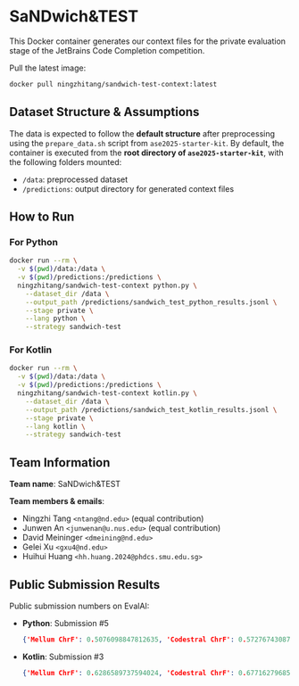 # SaNDwich&TEST

This Docker container generates our context files for the private evaluation stage of the JetBrains Code Completion competition.

Pull the latest image:

```bash
docker pull ningzhitang/sandwich-test-context:latest
```

## Dataset Structure & Assumptions

The data is expected to follow the **default structure** after preprocessing using the `prepare_data.sh` script from `ase2025-starter-kit`. By default, the container is executed from the **root directory of `ase2025-starter-kit`**, with the following folders mounted:
* `/data`: preprocessed dataset
* `/predictions`: output directory for generated context files

## How to Run

### For Python

```bash
docker run --rm \
  -v $(pwd)/data:/data \
  -v $(pwd)/predictions:/predictions \
  ningzhitang/sandwich-test-context python.py \
    --dataset_dir /data \
    --output_path /predictions/sandwich_test_python_results.jsonl \
    --stage private \
    --lang python \
    --strategy sandwich-test
```

### For Kotlin

```bash
docker run --rm \
  -v $(pwd)/data:/data \
  -v $(pwd)/predictions:/predictions \
  ningzhitang/sandwich-test-context kotlin.py \
    --dataset_dir /data \
    --output_path /predictions/sandwich_test_kotlin_results.jsonl \
    --stage private \
    --lang kotlin \
    --strategy sandwich-test
```

## Team Information

**Team name**: SaNDwich&TEST

**Team members & emails**:
  * Ningzhi Tang `<ntang@nd.edu>` (equal contribution)
  * Junwen An `<junwenan@u.nus.edu>` (equal contribution)
  * David Meininger `<dmeining@nd.edu>`
  * Gelei Xu `<gxu4@nd.edu>`
  * Huihui Huang `<hh.huang.2024@phdcs.smu.edu.sg>`

## Public Submission Results

Public submission numbers on EvalAI:

* **Python**: Submission #5
  ```json
  {'Mellum ChrF': 0.5076098847812635, 'Codestral ChrF': 0.5727674308716586, 'Qwen-Coder ChrF': 0.5311432030409533, 'Average ChrF': 0.5371735062312918}
  ```
* **Kotlin**: Submission #3
  ```json
  {'Mellum ChrF': 0.6286589737594024, 'Codestral ChrF': 0.6771627968502668, 'Qwen-Coder ChrF': 0.6060614958043855, 'Average ChrF': 0.6372944221380182}
  ```
